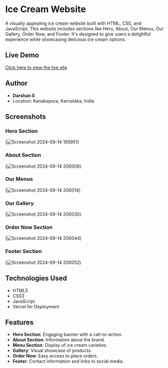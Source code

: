 

# Ice Cream Website

A visually appealing ice cream website built with HTML, CSS, and JavaScript. This website includes sections like Hero, About, Our Menus, Our Gallery, Order Now, and Footer. It's designed to give users a delightful experience while showcasing delicious ice cream options.

## Live Demo

[Click here to view the live site](https://icecream-website-html-css-js.vercel.app)

## Author
- **Darshan S**
- Location: Kanakapura, Karnataka, India

## Screenshots

### Hero Section
(![Screenshot 2024-09-14 195951](https://github.com/user-attachments/assets/82d5002d-b9ee-49d3-8f6d-75ca4dcb30e2))

### About Section
(![Screenshot 2024-09-14 200006](https://github.com/user-attachments/assets/47dce9cf-e53b-4938-a089-d6363dcac520))

### Our Menus
(![Screenshot 2024-09-14 200014](https://github.com/user-attachments/assets/baff4f3c-75fc-4265-af9d-27a07c893712))

### Our Gallery
(![Screenshot 2024-09-14 200030](https://github.com/user-attachments/assets/1729e024-919e-4061-adbc-9dbe97562177))

### Order Now Section
(![Screenshot 2024-09-14 200044](https://github.com/user-attachments/assets/7373cd91-8d3f-4c0d-929e-985321732500))

### Footer Section
(![Screenshot 2024-09-14 200052](https://github.com/user-attachments/assets/07f6d588-9a44-45c2-a037-2e5510af0661))


## Technologies Used
- HTML5
- CSS3
- JavaScript
- Vercel for Deployment

## Features
- **Hero Section**: Engaging banner with a call-to-action.
- **About Section**: Information about the brand.
- **Menu Section**: Display of ice cream varieties.
- **Gallery**: Visual showcase of products.
- **Order Now**: Easy access to place orders.
- **Footer**: Contact information and links to social media.

